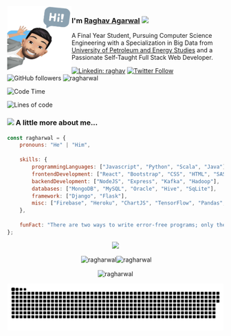 <img align="left" width="150" height="150" alt="Raghav Agarwal" src="https://github.com/ragharwal/ragharwal/blob/main/assests/avatarwithoutBG.png?raw=true"/>

### I'm [Raghav Agarwal](https://ragharwal.me) <img src="https://media.giphy.com/media/WUlplcMpOCEmTGBtBW/giphy.gif" width="30"> 

A Final Year Student, Pursuing Computer Science Engineering with a Specialization in Big Data from [University of Petroleum and Energy Studies](https://www.upes.ac.in/) and a Passionate Self-Taught Full Stack Web Developer.

[![Linkedin: raghav](https://img.shields.io/badge/-ragharwal-blue?style=flat-square&logo=Linkedin&logoColor=white&link=https://www.linkedin.com/in/ragharwal/)](https://www.linkedin.com/in/ragharwal/)
[![Twitter Follow](https://img.shields.io/twitter/follow/ragharwal?label=Follow)](https://twitter.com/intent/follow?screen_name=ragharwal)
![GitHub followers](https://img.shields.io/github/followers/ragharwal?label=Follow&style=social)
<img src="https://komarev.com/ghpvc/?username=ragharwal&label=Profile%20views&color=0e75b6&style=flat" alt="ragharwal" />

![Code Time](http://img.shields.io/badge/Code%20Time-1%2C149%20hrs%207%20mins-blue)

![Lines of code](https://img.shields.io/badge/From%20Hello%20World%20I%27ve%20Written-1%20Million%20lines%20of%20code-blue)

### <img src="https://media.giphy.com/media/VgCDAzcKvsR6OM0uWg/giphy.gif" width="50"> A little more about me...  

```javascript
const ragharwal = {
    pronouns: "He" | "Him",

    skills: {
        programmingLanguages: ["Javascript", "Python", "Scala", "Java"],
        frontendDevelopment: ["React", "Bootstrap", "CSS", "HTML", "SASS"],
        backendDevelopment: ["NodeJS", "Express", "Kafka", "Hadoop"],
        databases: ["MongoDB", "MySQL", "Oracle", "Hive", "SqLite"],
        framework: ["Django", "Flask"],
        misc: ["Firebase", "Heroku", "ChartJS", "TensorFlow", "Pandas", "OpenCV"]
    },

    funFact: "There are two ways to write error-free programs; only the third one works"
};
```

<p align="center">
  <img src="https://capsule-render.vercel.app/api?type=waving&color=gradient&height=60&section=footer"/>
</p>


<p align="center">&nbsp;<img width="480" src="https://github-readme-stats.vercel.app/api?username=ragharwal&theme=tokyonight&show_icons=true&locale=en" alt="ragharwal" /><img width="480" src="https://github-readme-streak-stats.herokuapp.com/?user=ragharwal&theme=tokyonight&show_icons=true&locale=en" alt="ragharwal" /></p>
<p align="center"><img align="center" src="https://github-readme-stats.vercel.app/api/top-langs?username=ragharwal&theme=tokyonight&show_icons=true&locale=en&layout=compact" alt="ragharwal" /></p>

<p align="center">
  <img src="https://github.com/ragharwal/ragharwal/raw/output/github-contribution-grid-snake.svg" alt="snake"></center>
</p>
